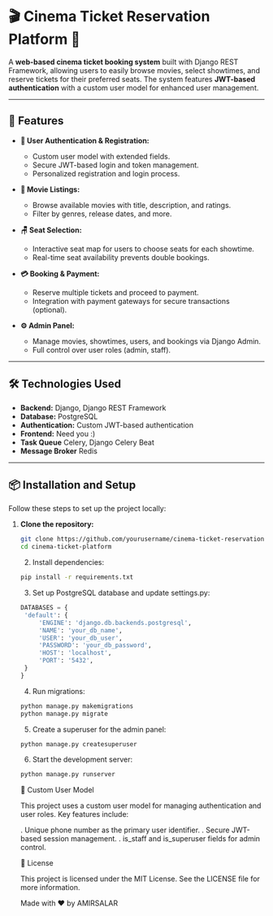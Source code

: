 # 🎬 Cinema Ticket Reservation Platform 🍿

A **web-based cinema ticket booking system** built with Django REST Framework, allowing users to easily browse movies, select showtimes, and reserve tickets for their preferred seats. The system features **JWT-based authentication** with a custom user model for enhanced user management.

---

## 🚀 Features

- **🔐 User Authentication & Registration:**
  - Custom user model with extended fields.
  - Secure JWT-based login and token management.
  - Personalized registration and login process.

- **🎥 Movie Listings:**
  - Browse available movies with title, description, and ratings.
  - Filter by genres, release dates, and more.

- **🪑 Seat Selection:**
  - Interactive seat map for users to choose seats for each showtime.
  - Real-time seat availability prevents double bookings.

- **💳 Booking & Payment:**
  - Reserve multiple tickets and proceed to payment.
  - Integration with payment gateways for secure transactions (optional).

- **⚙️ Admin Panel:**
  - Manage movies, showtimes, users, and bookings via Django Admin.
  - Full control over user roles (admin, staff).

---

## 🛠️ Technologies Used

- **Backend:** Django, Django REST Framework
- **Database:** PostgreSQL
- **Authentication:** Custom JWT-based authentication
- **Frontend:** Need you :)
- **Task Queue** Celery, Django Celery Beat
- **Message Broker** Redis

---

## 📦 Installation and Setup

Follow these steps to set up the project locally:

1. **Clone the repository:**
   ```bash
   git clone https://github.com/yourusername/cinema-ticket-reservation-platform.git
   cd cinema-ticket-platform
   ```
   2. Install dependencies:
   ```bash
   pip install -r requirements.txt
   ```
   3. Set up PostgreSQL database and update settings.py:
   ```python
   DATABASES = {
    'default': {
        'ENGINE': 'django.db.backends.postgresql',
        'NAME': 'your_db_name',
        'USER': 'your_db_user',
        'PASSWORD': 'your_db_password',
        'HOST': 'localhost',
        'PORT': '5432',
    }
   }
   ```
   4. Run migrations:
   ```bash
   python manage.py makemigrations
   python manage.py migrate
   ```
   5. Create a superuser for the admin panel:
    ```bash
    python manage.py createsuperuser
    ```
    6. Start the development server:
    ```bash
    python manage.py runserver
    ```

    👤 Custom User Model

    This project uses a custom user model for managing authentication and user roles. Key features include:

   . Unique phone number as the primary user identifier.
   . Secure JWT-based session management.
   . is_staff and is_superuser fields for admin control.

    📜 License

    This project is licensed under the MIT License. See the LICENSE file for more information.


   Made with ❤️ by AMIRSALAR
